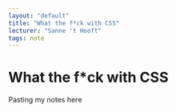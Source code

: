```yaml
---
layout: "default"
title: "What the f*ck with CSS"
lecturer: "Sanne 't Hooft"
tags: note
---
```


# What the f*ck with CSS
Pasting my notes here
